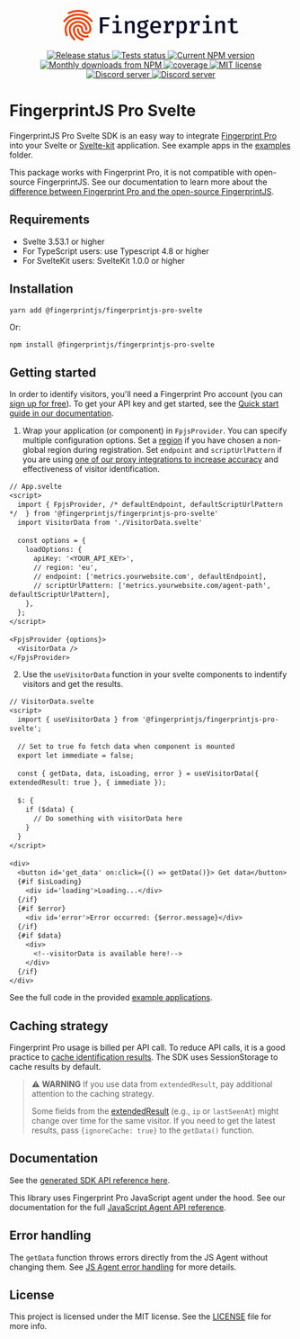 <p align="center">
  <a href="https://fingerprint.com">
    <picture>
     <source media="(prefers-color-scheme: dark)" srcset="https://raw.githubusercontent.com/fingerprintjs/fingerprintjs-pro-svelte/main/resources/logo_light.svg" />
     <source media="(prefers-color-scheme: light)" srcset="https://raw.githubusercontent.com/fingerprintjs/fingerprintjs-pro-svelte/main/resources/logo_dark.svg" />
      <img src="https://raw.githubusercontent.com/fingerprintjs/fingerprintjs-pro-svelte/main/resources/logo_dark.svg" alt="Fingerprint" width="312px" />
   </picture>
  </a>

</p>
<p align="center">
   <a href="https://github.com/fingerprintjs/fingerprintjs-pro-svelte/actions/workflows/release.yml">
    <img src="https://github.com/fingerprintjs/fingerprintjs-pro-svelte/actions/workflows/release.yml/badge.svg" alt="Release status">
   </a>
<a href="https://github.com/fingerprintjs/fingerprintjs-pro-svelte/actions/workflows/test.yml">
    <img src="https://github.com/fingerprintjs/fingerprintjs-pro-svelte/actions/workflows/test.yml/badge.svg" alt="Tests status">
   </a>
  <a href="https://www.npmjs.com/package/@fingerprintjs/fingerprintjs-pro-svelte">
     <img src="https://img.shields.io/npm/v/@fingerprintjs/fingerprintjs-pro-svelte.svg" alt="Current NPM version">
   </a>
   <a href="https://www.npmjs.com/package/@fingerprintjs/fingerprintjs-pro-svelte">
     <img src="https://img.shields.io/npm/dm/@fingerprintjs/fingerprintjs-pro-svelte.svg" alt="Monthly downloads from NPM">
   </a>
   <a href="https://fingerprintjs.github.io/fingerprintjs-pro-svelte/coverage/">
    <img src="https://fingerprintjs.github.io/fingerprintjs-pro-svelte/coverage/badges.svg" alt="coverage">
   </a>
   <a href="https://opensource.org/licenses/MIT">
     <img src="https://img.shields.io/:license-mit-blue.svg" alt="MIT license">
   </a>
   <a href="https://discord.gg/39EpE2neBg">
     <img src="https://img.shields.io/discord/852099967190433792?style=logo&label=Discord&logo=Discord&logoColor=white" alt="Discord server">
   </a> 
   <a href="https://fingerprintjs.github.io/fingerprintjs-pro-svelte/">
     <img src="https://img.shields.io/badge/-Documentation-green" alt="Discord server">
   </a>
</p>

# FingerprintJS Pro Svelte

FingerprintJS Pro Svelte SDK is an easy way to integrate [Fingerprint Pro](https://fingerprint.com/) into your Svelte or [Svelte-kit](https://kit.svelte.dev/) application. See example apps in the [examples](./examples) folder.

This package works with Fingerprint Pro, it is not compatible with open-source FingerprintJS. See our documentation to learn more about the [difference between Fingerprint Pro and the open-source FingerprintJS](https://dev.fingerprint.com/docs/pro-vs-open-source).

## Requirements

- Svelte 3.53.1 or higher
- For TypeScript users: use Typescript 4.8 or higher
- For SvelteKit users: SvelteKit 1.0.0 or higher


## Installation

```shell
yarn add @fingerprintjs/fingerprintjs-pro-svelte
```

Or:

```shell
npm install @fingerprintjs/fingerprintjs-pro-svelte
```

## Getting started

In order to identify visitors, you'll need a Fingerprint Pro account (you can [sign up for free](https://dashboard.fingerprint.com/signup/)).
To get your API key and get started, see the [Quick start guide in our documentation](https://dev.fingerprint.com/docs/quick-start-guide).

1. Wrap your application (or component) in `FpjsProvider`. You can specify multiple configuration options. Set a [region](https://dev.fingerprint.com/docs/regions) if you have chosen a non-global region during registration. Set `endpoint` and `scriptUrlPattern` if you are using [one of our proxy integrations to increase accuracy](https://dev.fingerprint.com/docs/protecting-the-javascript-agent-from-adblockers) and effectiveness of visitor identification.

```svelte
// App.svelte
<script>
  import { FpjsProvider, /* defaultEndpoint, defaultScriptUrlPattern */  } from '@fingerprintjs/fingerprintjs-pro-svelte'
  import VisitorData from './VisitorData.svelte'

  const options = {
    loadOptions: {
      apiKey: '<YOUR_API_KEY>',
      // region: 'eu',
      // endpoint: ['metrics.yourwebsite.com', defaultEndpoint],
      // scriptUrlPattern: ['metrics.yourwebsite.com/agent-path', defaultScriptUrlPattern],
    },
  };
</script>

<FpjsProvider {options}>
  <VisitorData />
</FpjsProvider>
```

2. Use the `useVisitorData` function in your svelte components to indentify visitors and get the results.

```svelte
// VisitorData.svelte
<script>
  import { useVisitorData } from '@fingerprintjs/fingerprintjs-pro-svelte';

  // Set to true fo fetch data when component is mounted
  export let immediate = false;

  const { getData, data, isLoading, error } = useVisitorData({ extendedResult: true }, { immediate });

  $: {
    if ($data) {
      // Do something with visitorData here
    }
  }
</script>

<div>
  <button id='get_data' on:click={() => getData()}> Get data</button>
  {#if $isLoading}
    <div id='loading'>Loading...</div>
  {/if}
  {#if $error}
    <div id='error'>Error occurred: {$error.message}</div>
  {/if}
  {#if $data}
    <div>
      <!--visitorData is available here!-->
    </div>
  {/if}
</div>
```

See the full code in the provided [example applications](./examples).

## Caching strategy

Fingerprint Pro usage is billed per API call. To reduce API calls, it is a good practice to [cache identification results](https://dev.fingerprint.com/docs/caching-visitor-information). The SDK uses SessionStorage to cache results by default.

> :warning: **WARNING** If you use data from `extendedResult`, pay additional attention to the caching strategy. 
>
> Some fields from the [extendedResult](https://dev.fingerprint.com/docs/js-agent#extendedresult) (e.g., `ip` or `lastSeenAt`) might change over time for the same visitor. If you need to get the latest results, pass `{ignoreCache: true}` to the `getData()` function.

## Documentation

See the [generated SDK API reference here](https://fingerprintjs.github.io/fingerprintjs-pro-svelte/).

This library uses Fingerprint Pro JavaScript agent under the hood. See our documentation for the full [JavaScript Agent API reference](https://dev.fingerprint.com/docs/js-agent).

## Error handling

The `getData` function throws errors directly from the JS Agent without changing them. See [JS Agent error handling](https://dev.fingerprint.com/docs/js-agent#error-handling) for more details.


## License

This project is licensed under the MIT license. See the [LICENSE](https://github.com/fingerprintjs/fingerprintjs-pro-svelte/blob/main/LICENSE) file for more info.


